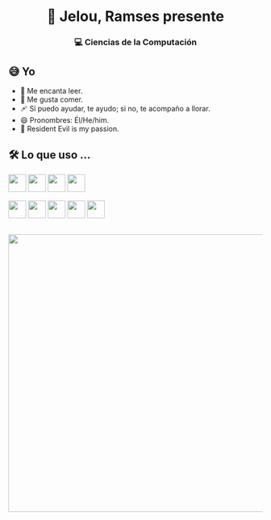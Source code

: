 
<!--
**ramseslopez/ramseslopez** is a ✨ _special_ ✨ repository because its `README.md` (this file) appears on your GitHub profile.

Here are some ideas to get you started:

- 🔭 I’m currently working on ...
- 🌱 I’m currently learning ...
- 👯 I’m looking to collaborate on ...
- 🤔 I’m looking for help with ...
- 💬 Ask me about ...
- 📫 How to reach me: ...
- 😄 Pronouns: ...
- ⚡ Fun fact: ...
-->

<link href="style.css" rel="stylesheet">

<!--
  Visitors
<img align="right" src="https://visitor-badge.glitch.me/badge?page_id=ramseslopez" /> -->

<!--
  My presentation
-->
<h1 align="center"> 👋 Jelou, Ramses presente </h1>
<h3 align="center"> 💻 Ciencias de la Computación </h3>

## 😅 Yo

* 📖 Me encanta leer.
* 🥘 Me gusta comer. 
* 🩹 Si puedo ayudar, te ayudo; si no, te acompaño a llorar.
* 😄 Pronombres: Él/He/him.
* 🧟 Resident Evil is my passion.

<!--
   Languages and Tools
-->
## 🛠️ Lo que uso ...
<code><img height="35" src="https://cdn.icon-icons.com/icons2/112/PNG/512/python_18894.png"></code>
<code><img height="35" src="https://cdn.icon-icons.com/icons2/2415/PNG/512/java_original_logo_icon_146458.png"></code>
<code><img height="35" src="https://cdn.icon-icons.com/icons2/2107/PNG/512/file_type_haskell_icon_130552.png"></code>
<code><img height="35" src="https://cdn.icon-icons.com/icons2/2107/PNG/512/file_type_racket_icon_130211.png"></code>

<code><img height="35" src="https://cdn.icon-icons.com/icons2/273/PNG/256/icon_sql_256_30046.png"></code>
<code><img height="35" src="https://cdn.icon-icons.com/icons2/2415/PNG/512/postgresql_plain_wordmark_logo_icon_146390.png"></code>
<code><img height="35" src="https://cdn.icon-icons.com/icons2/1159/PNG/256/linux_81610.png"></code>
<code><img height="35" src="https://cdn.icon-icons.com/icons2/2107/PNG/512/file_type_git_icon_130581.png"></code>
<code><img height="35" src="https://cdn.icon-icons.com/icons2/2667/PNG/512/folder_latex_tex_icon_161289.png"></code>

## 
<div align="center">
<img height="550" src="https://pbs.twimg.com/media/D78i-wDXsAAVVfG?format=png&name=small" >
  </div>


